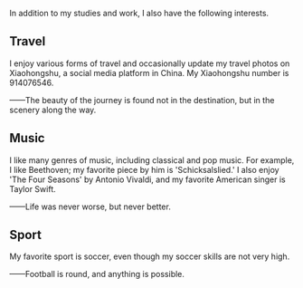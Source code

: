 In addition to my studies and work, I also have the following interests.

<h2>Travel</h2>
I enjoy various forms of travel and occasionally update my travel photos on Xiaohongshu, a social media platform in China. My Xiaohongshu number is 914076546.

——The beauty of the journey is found not in the destination, but in the scenery along the way.

<h2>Music</h2>
I like many genres of music, including classical and pop music. For example, I like Beethoven; my favorite piece by him is 'Schicksalslied.' I also enjoy 'The Four Seasons' by Antonio Vivaldi, and my favorite American singer is Taylor Swift.

——Life was never worse, but never better.

<h2>Sport</h2>
My favorite sport is soccer, even though my soccer skills are not very high.

——Football is round, and anything is possible.


